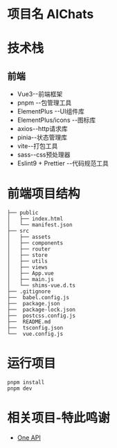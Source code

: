 # 项目名 AIChats

# 技术栈

## 前端

- Vue3--前端框架
- pnpm --包管理工具
- ElementPlus --UI组件库
- ElementPlus/icons --图标库
- axios--http请求库
- pinia--状态管理库
- vite--打包工具
- sass--css预处理器
- Eslint9 + Prettier --代码规范工具

# 前端项目结构

```
├── public
│   ├── index.html
│   └── manifest.json
├── src
│   ├── assets
│   ├── components
│   ├── router
│   ├── store
│   ├── utils
│   ├── views
│   ├── App.vue
│   ├── main.js
│   └── shims-vue.d.ts
├── .gitignore
├──  babel.config.js
├──  package.json
├──  package-lock.json
├──  postcss.config.js
├──  README.md
├──  tsconfig.json
└──  vue.config.js
```

# 运行项目

```
pnpm install
pnpm dev
```

# 相关项目-特此鸣谢

- [One API](https://github.com/songquanpeng/one-api)
